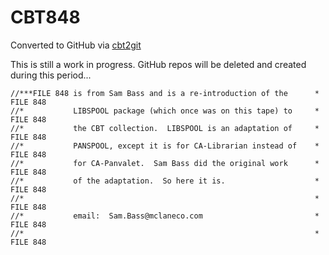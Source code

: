 # CBT848
Converted to GitHub via [cbt2git](https://github.com/wizardofzos/cbt2git)

This is still a work in progress. GitHub repos will be deleted and created during this period...

```
//***FILE 848 is from Sam Bass and is a re-introduction of the      *   FILE 848
//*           LIBSPOOL package (which once was on this tape) to     *   FILE 848
//*           the CBT collection.  LIBSPOOL is an adaptation of     *   FILE 848
//*           PANSPOOL, except it is for CA-Librarian instead of    *   FILE 848
//*           for CA-Panvalet.  Sam Bass did the original work      *   FILE 848
//*           of the adaptation.  So here it is.                    *   FILE 848
//*                                                                 *   FILE 848
//*           email:  Sam.Bass@mclaneco.com                         *   FILE 848
//*                                                                 *   FILE 848
```
